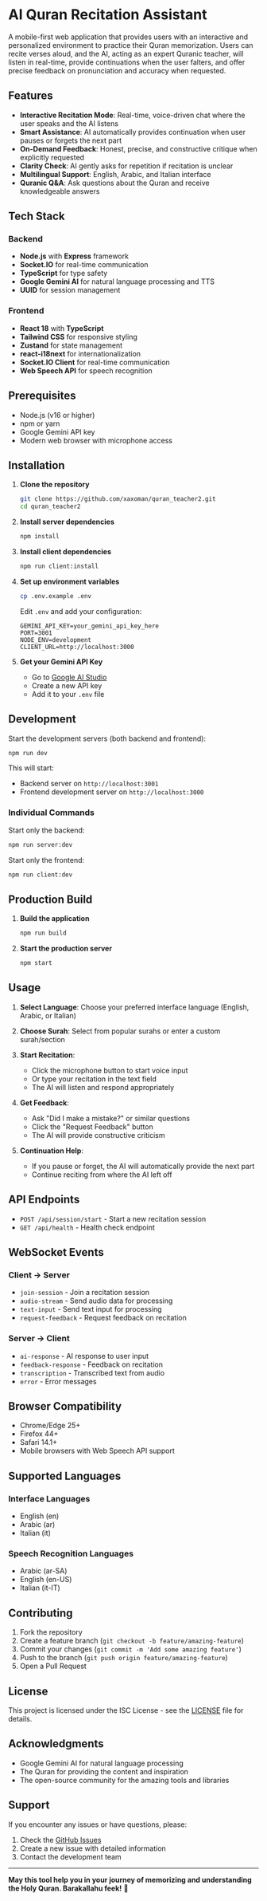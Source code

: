 # AI Quran Recitation Assistant

A mobile-first web application that provides users with an interactive and personalized environment to practice their Quran memorization. Users can recite verses aloud, and the AI, acting as an expert Quranic teacher, will listen in real-time, provide continuations when the user falters, and offer precise feedback on pronunciation and accuracy when requested.

## Features

- **Interactive Recitation Mode**: Real-time, voice-driven chat where the user speaks and the AI listens
- **Smart Assistance**: AI automatically provides continuation when user pauses or forgets the next part
- **On-Demand Feedback**: Honest, precise, and constructive critique when explicitly requested
- **Clarity Check**: AI gently asks for repetition if recitation is unclear
- **Multilingual Support**: English, Arabic, and Italian interface
- **Quranic Q&A**: Ask questions about the Quran and receive knowledgeable answers

## Tech Stack

### Backend
- **Node.js** with **Express** framework
- **Socket.IO** for real-time communication
- **TypeScript** for type safety
- **Google Gemini AI** for natural language processing and TTS
- **UUID** for session management

### Frontend
- **React 18** with **TypeScript**
- **Tailwind CSS** for responsive styling
- **Zustand** for state management
- **react-i18next** for internationalization
- **Socket.IO Client** for real-time communication
- **Web Speech API** for speech recognition

## Prerequisites

- Node.js (v16 or higher)
- npm or yarn
- Google Gemini API key
- Modern web browser with microphone access

## Installation

1. **Clone the repository**
   ```bash
   git clone https://github.com/xaxoman/quran_teacher2.git
   cd quran_teacher2
   ```

2. **Install server dependencies**
   ```bash
   npm install
   ```

3. **Install client dependencies**
   ```bash
   npm run client:install
   ```

4. **Set up environment variables**
   ```bash
   cp .env.example .env
   ```
   
   Edit `.env` and add your configuration:
   ```env
   GEMINI_API_KEY=your_gemini_api_key_here
   PORT=3001
   NODE_ENV=development
   CLIENT_URL=http://localhost:3000
   ```

5. **Get your Gemini API Key**
   - Go to [Google AI Studio](https://makersuite.google.com/app/apikey)
   - Create a new API key
   - Add it to your `.env` file

## Development

Start the development servers (both backend and frontend):

```bash
npm run dev
```

This will start:
- Backend server on `http://localhost:3001`
- Frontend development server on `http://localhost:3000`

### Individual Commands

Start only the backend:
```bash
npm run server:dev
```

Start only the frontend:
```bash
npm run client:dev
```

## Production Build

1. **Build the application**
   ```bash
   npm run build
   ```

2. **Start the production server**
   ```bash
   npm start
   ```

## Usage

1. **Select Language**: Choose your preferred interface language (English, Arabic, or Italian)

2. **Choose Surah**: Select from popular surahs or enter a custom surah/section

3. **Start Recitation**: 
   - Click the microphone button to start voice input
   - Or type your recitation in the text field
   - The AI will listen and respond appropriately

4. **Get Feedback**: 
   - Ask "Did I make a mistake?" or similar questions
   - Click the "Request Feedback" button
   - The AI will provide constructive criticism

5. **Continuation Help**: 
   - If you pause or forget, the AI will automatically provide the next part
   - Continue reciting from where the AI left off

## API Endpoints

- `POST /api/session/start` - Start a new recitation session
- `GET /api/health` - Health check endpoint

## WebSocket Events

### Client → Server
- `join-session` - Join a recitation session
- `audio-stream` - Send audio data for processing
- `text-input` - Send text input for processing
- `request-feedback` - Request feedback on recitation

### Server → Client
- `ai-response` - AI response to user input
- `feedback-response` - Feedback on recitation
- `transcription` - Transcribed text from audio
- `error` - Error messages

## Browser Compatibility

- Chrome/Edge 25+
- Firefox 44+
- Safari 14.1+
- Mobile browsers with Web Speech API support

## Supported Languages

### Interface Languages
- English (en)
- Arabic (ar) 
- Italian (it)

### Speech Recognition Languages
- Arabic (ar-SA)
- English (en-US)
- Italian (it-IT)

## Contributing

1. Fork the repository
2. Create a feature branch (`git checkout -b feature/amazing-feature`)
3. Commit your changes (`git commit -m 'Add some amazing feature'`)
4. Push to the branch (`git push origin feature/amazing-feature`)
5. Open a Pull Request

## License

This project is licensed under the ISC License - see the [LICENSE](LICENSE) file for details.

## Acknowledgments

- Google Gemini AI for natural language processing
- The Quran for providing the content and inspiration
- The open-source community for the amazing tools and libraries

## Support

If you encounter any issues or have questions, please:
1. Check the [GitHub Issues](https://github.com/xaxoman/quran_teacher2/issues)
2. Create a new issue with detailed information
3. Contact the development team

---

**May this tool help you in your journey of memorizing and understanding the Holy Quran. Barakallahu feek!** 🤲

